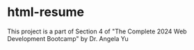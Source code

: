 # html-resume
This project is a part of Section 4 of "The Complete 2024 Web Development Bootcamp" by Dr. Angela Yu
